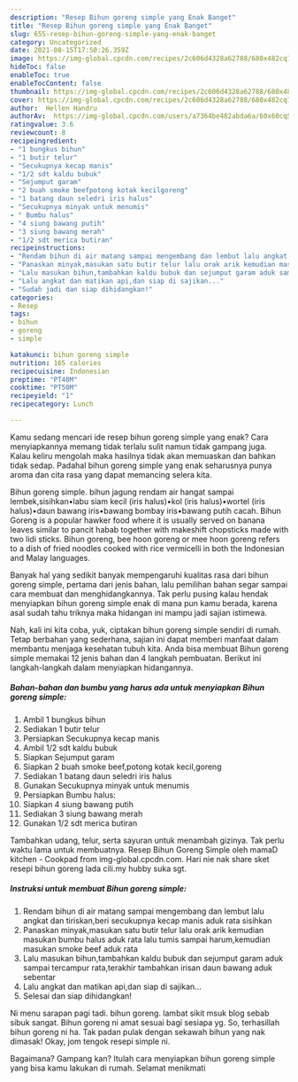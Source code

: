 ```yaml
---
description: "Resep Bihun goreng simple yang Enak Banget"
title: "Resep Bihun goreng simple yang Enak Banget"
slug: 655-resep-bihun-goreng-simple-yang-enak-banget
category: Uncategorized
date: 2021-08-15T17:50:26.359Z
image: https://img-global.cpcdn.com/recipes/2c606d4328a62788/680x482cq70/bihun-goreng-simple-foto-resep-utama.jpg
hideToc: false
enableToc: true
enableTocContent: false
thumbnail: https://img-global.cpcdn.com/recipes/2c606d4328a62788/680x482cq70/bihun-goreng-simple-foto-resep-utama.jpg
cover: https://img-global.cpcdn.com/recipes/2c606d4328a62788/680x482cq70/bihun-goreng-simple-foto-resep-utama.jpg
author:  Hellen Handru
authorAv:  https://img-global.cpcdn.com/users/a7364be482abda6a/60x60cq50/avatar.jpg
ratingvalue: 3.6
reviewcount: 8
recipeingredient:
- "1 bungkus bihun"
- "1 butir telur"
- "Secukupnya kecap manis"
- "1/2 sdt kaldu bubuk"
- "Sejumput garam"
- "2 buah smoke beefpotong kotak kecilgoreng"
- "1 batang daun seledri iris halus"
- "Secukupnya minyak untuk menumis"
- " Bumbu halus"
- "4 siung bawang putih"
- "3 siung bawang merah"
- "1/2 sdt merica butiran"
recipeinstructions:
- "Rendam bihun di air matang sampai mengembang dan lembut lalu angkat dan tiriskan,beri secukupnya kecap manis aduk rata sisihkan"
- "Panaskan minyak,masukan satu butir telur lalu orak arik kemudian masukan bumbu halus aduk rata lalu tumis sampai harum,kemudian masukan smoke beef aduk rata"
- "Lalu masukan bihun,tambahkan kaldu bubuk dan sejumput garam aduk sampai tercampur rata,terakhir tambahkan irisan daun bawang aduk sebentar"
- "Lalu angkat dan matikan api,dan siap di sajikan..."
- "Sudah jadi dan siap dihidangkan!"
categories:
- Resep
tags:
- bihun
- goreng
- simple

katakunci: bihun goreng simple 
nutrition: 165 calories
recipecuisine: Indonesian
preptime: "PT40M"
cooktime: "PT50M"
recipeyield: "1"
recipecategory: Lunch

---
```



Kamu sedang mencari ide resep bihun goreng simple yang enak? Cara menyiapkannya memang tidak terlalu sulit namun tidak gampang juga. Kalau keliru mengolah maka hasilnya tidak akan memuaskan dan bahkan tidak sedap. Padahal bihun goreng simple yang enak seharusnya punya aroma dan cita rasa yang dapat memancing selera kita.


Bihun goreng simple. bihun jagung rendam air hangat sampai lembek,sisihkan•labu siam kecil (iris halus)•kol (iris halus)•wortel (iris halus)•daun bawang iris•bawang bombay iris•bawang putih cacah. Bihun Goreng is a popular hawker food where it is usually served on banana leaves similar to pancit habab together with makeshift chopsticks made with two lidi sticks. Bihun goreng, bee hoon goreng or mee hoon goreng refers to a dish of fried noodles cooked with rice vermicelli in both the Indonesian and Malay languages.

Banyak hal yang sedikit banyak mempengaruhi kualitas rasa dari bihun goreng simple, pertama dari jenis bahan, lalu pemilihan bahan segar sampai cara membuat dan menghidangkannya. Tak perlu pusing kalau hendak menyiapkan bihun goreng simple enak di mana pun kamu berada, karena asal sudah tahu triknya maka hidangan ini mampu jadi sajian istimewa.


Nah, kali ini kita coba, yuk, ciptakan bihun goreng simple sendiri di rumah. Tetap berbahan yang sederhana, sajian ini dapat memberi manfaat dalam membantu menjaga kesehatan tubuh kita. Anda bisa membuat Bihun goreng simple memakai 12 jenis bahan dan 4 langkah pembuatan. Berikut ini langkah-langkah dalam menyiapkan hidangannya.

<!--inarticleads1-->

##### Bahan-bahan dan bumbu yang harus ada untuk menyiapkan Bihun goreng simple:

1. Ambil 1 bungkus bihun
1. Sediakan 1 butir telur
1. Persiapkan Secukupnya kecap manis
1. Ambil 1/2 sdt kaldu bubuk
1. Siapkan Sejumput garam
1. Siapkan 2 buah smoke beef,potong kotak kecil,goreng
1. Sediakan 1 batang daun seledri iris halus
1. Gunakan Secukupnya minyak untuk menumis
1. Persiapkan  Bumbu halus:
1. Siapkan 4 siung bawang putih
1. Sediakan 3 siung bawang merah
1. Gunakan 1/2 sdt merica butiran


Tambahkan udang, telur, serta sayuran untuk menambah gizinya. Tak perlu waktu lama untuk membuatnya. Resep Bihun Goreng Simple oleh mamaD kitchen - Cookpad from img-global.cpcdn.com. Hari nie nak share sket resepi bihun goreng lada cili.my hubby suka sgt. 

<!--inarticleads2-->

##### Instruksi untuk membuat Bihun goreng simple:

1. Rendam bihun di air matang sampai mengembang dan lembut lalu angkat dan tiriskan,beri secukupnya kecap manis aduk rata sisihkan
1. Panaskan minyak,masukan satu butir telur lalu orak arik kemudian masukan bumbu halus aduk rata lalu tumis sampai harum,kemudian masukan smoke beef aduk rata
1. Lalu masukan bihun,tambahkan kaldu bubuk dan sejumput garam aduk sampai tercampur rata,terakhir tambahkan irisan daun bawang aduk sebentar
1. Lalu angkat dan matikan api,dan siap di sajikan...
1. Selesai dan siap dihidangkan!

Ni menu sarapan pagi tadi. bihun goreng. lambat sikit msuk blog sebab sibuk sangat. Bihun goreng ni amat sesuai bagi sesiapa yg. So, terhasillah bihun goreng ni ha. Tak padan pulak dengan sekawah bihun yang nak dimasak! Okay, jom tengok resepi simple ni. 

Bagaimana? Gampang kan? Itulah cara menyiapkan bihun goreng simple yang bisa kamu lakukan di rumah. Selamat menikmati
